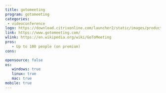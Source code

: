 ```yaml
---
title: gotomeeting
program: gotomeeting
categories:
 - videoconference
logo: https://download.citrixonline.com/launcher2/static/images/product-logos/logo-daisy-160px/g2m-daisy.png
link: https://www.gotomeeting.com/
wlink: https://en.wikipedia.org/wiki/GoToMeeting
pros:
   - Up to 100 people (on premium)
cons:

opensource: false
os:
   windows: true
   linux: true
   mac: true
mobile: true
---
```

